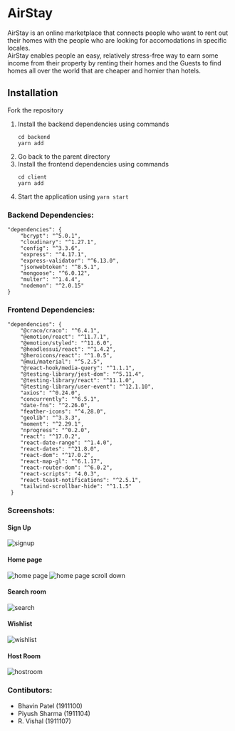 # AirStay
AirStay is an online marketplace that connects people who want
to rent out their homes with the people who are looking for 
accomodations in specific locales. <br>
AirStay enables people an easy, relatively stress-free way to 
earn some income from their property by renting their homes and the Guests to find 
homes all over the world that are cheaper and homier than hotels.

## Installation

Fork the repository
1. Install the backend dependencies using commands
    ```
    cd backend
    yarn add
2. Go back to the parent directory
3. Install the frontend dependencies using commands
    ```
    cd client
    yarn add
4. Start the application using `yarn start`

### Backend Dependencies:
```
"dependencies": {
    "bcrypt": "^5.0.1",
    "cloudinary": "^1.27.1",
    "config": "^3.3.6",
    "express": "^4.17.1",
    "express-validator": "^6.13.0",
    "jsonwebtoken": "^8.5.1",
    "mongoose": "^6.0.12",
    "multer": "^1.4.4",
    "nodemon": "^2.0.15"
}   
```
### Frontend Dependencies:
```
"dependencies": {
    "@craco/craco": "^6.4.1",
    "@emotion/react": "^11.7.1",
    "@emotion/styled": "^11.6.0",
    "@headlessui/react": "^1.4.2",
    "@heroicons/react": "^1.0.5",
    "@mui/material": "^5.2.5",
    "@react-hook/media-query": "^1.1.1",
    "@testing-library/jest-dom": "^5.11.4",
    "@testing-library/react": "^11.1.0",
    "@testing-library/user-event": "^12.1.10",
    "axios": "^0.24.0",
    "concurrently": "^6.5.1",
    "date-fns": "^2.26.0",
    "feather-icons": "^4.28.0",
    "geolib": "^3.3.3",
    "moment": "^2.29.1",
    "nprogress": "^0.2.0",
    "react": "^17.0.2",
    "react-date-range": "^1.4.0",
    "react-dates": "^21.8.0",
    "react-dom": "^17.0.2",
    "react-map-gl": "^6.1.17",
    "react-router-dom": "^6.0.2",
    "react-scripts": "4.0.3",
    "react-toast-notifications": "^2.5.1",
    "tailwind-scrollbar-hide": "^1.1.5"
 }
```
### Screenshots:
#### Sign Up
![signup](https://user-images.githubusercontent.com/77017010/147478733-c8c99d37-28ac-45c6-bf54-cdf51cac2bf1.png)

#### Home page
![home page](https://user-images.githubusercontent.com/77017010/147478584-5a132636-3097-43a8-8342-d70df4e936ef.png)
![home page scroll down](https://user-images.githubusercontent.com/77017010/147478628-70bcab4a-271f-42e3-a863-a291c00a7a4d.png)

#### Search room
![search](https://user-images.githubusercontent.com/77017010/147478779-ad96bc60-9fdc-448e-a300-30f15e529694.png)

#### Wishlist
![wishlist](https://user-images.githubusercontent.com/77017010/147478809-a573f2a9-0697-41e2-bd64-f32d4881618e.png)

#### Host Room
![hostroom](https://user-images.githubusercontent.com/77017010/147478942-e18d7318-df06-4e44-a9fc-48f919c850d6.png)




### Contibutors:
- Bhavin Patel (1911100)
- Piyush Sharma (1911104)
- R. Vishal (1911107)
